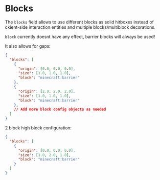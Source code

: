 # Blocks

The `blocks` field allows to use different blocks as solid hitboxes instead of ckient-side interaction entities and multiple blocks/multiblock decorations.

`block` currently doesnt have any effect, barrier blocks will always be used!

It also allows for gaps:
```json
{
  "blocks": [
    {
      "origin": [0.0, 0.0, 0.0],
      "size": [1.0, 1.0, 1.0],
      "block": "minecraft:barrier"
    },
    {
      "origin": [2.0, 2.0, 2.0],
      "size": [1.0, 1.0, 1.0],
      "block": "minecraft:barrier"
    },
    // Add more block config objects as needed
  ]
}
```

2 block high block configuration:
```json
{
  "blocks": [
    {
      "origin": [0.0, 0.0, 0.0],
      "size": [1.0, 2.0, 1.0],
      "block": "minecraft:barrier"
    }
  ]
}
```
